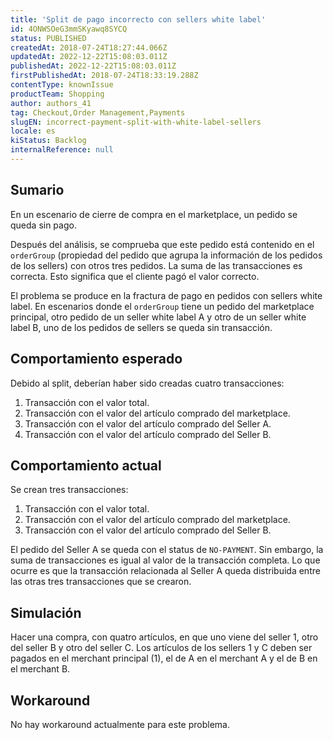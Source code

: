 ```yaml
---
title: 'Split de pago incorrecto con sellers white label'
id: 4ONWSOeG3mmSKyawq8SYCQ
status: PUBLISHED
createdAt: 2018-07-24T18:27:44.066Z
updatedAt: 2022-12-22T15:08:03.011Z
publishedAt: 2022-12-22T15:08:03.011Z
firstPublishedAt: 2018-07-24T18:33:19.288Z
contentType: knownIssue
productTeam: Shopping
author: authors_41
tag: Checkout,Order Management,Payments
slugEN: incorrect-payment-split-with-white-label-sellers
locale: es
kiStatus: Backlog
internalReference: null
---
```


## Sumario

En un escenario de cierre de compra en el marketplace, un pedido se queda sin pago.

Después del análisis, se comprueba que este pedido está contenido en el `orderGroup` (propiedad del pedido que agrupa la información de los pedidos de los sellers) con otros tres pedidos. La suma de las transacciones es correcta. Esto significa que el cliente pagó el valor correcto.

El problema se produce en la fractura de pago en pedidos con sellers white label. En escenarios donde el `orderGroup` tiene un pedido del marketplace principal, otro pedido de un seller white label A y otro de un seller white label B, uno de los pedidos de sellers se queda sin transacción.

## Comportamiento esperado

Debido al split, deberían haber sido creadas cuatro transacciones:
1. Transacción con el valor total.
2. Transacción con el valor del artículo comprado del marketplace.
3. Transacción con el valor del artículo comprado del Seller A.
4. Transacción con el valor del artículo comprado del Seller B.

## Comportamiento actual

Se crean tres transacciones:
1. Transacción con el valor total.
2. Transacción con el valor del artículo comprado del marketplace.
3. Transacción con el valor del artículo comprado del Seller B.

El pedido del Seller A se queda con el status de `NO-PAYMENT`. Sin embargo, la suma de transacciones es igual al valor de la transacción completa. Lo que ocurre es que la transacción relacionada al Seller A queda distribuida entre las otras tres transacciones que se crearon.

## Simulación

Hacer una compra, con quatro artículos, en que uno viene del seller 1, otro del seller B y otro del seller C. Los artículos de los sellers 1 y C deben ser pagados en el merchant principal (1), el de A en el merchant A y el de B en el merchant B.

## Workaround

No hay workaround actualmente para este problema.

